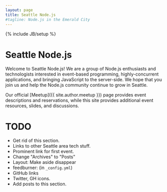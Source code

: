 ```yaml
---
layout: page
title: Seattle Node.js
#tagline: Node.js in the Emerald City
---
```

{% include JB/setup %}

# Seattle Node.js

Welcome to Seattle Node.js! We are a group of Node.js enthusiasts and
technologists interested in event-based programming, highly-concurrent
applications, and bringing JavaScript to the server-side. We hope that you join
us and help the Node.js community continue to grow in Seattle.

Our official [Meetup]({{ site.author.meetup }}) page provides event
descriptions and reservations, while this site provides additional event
resources, slides, and discussions.

# TODO

* Get rid of this section.
* Links to other Seattle area tech stuff.
* Prominent link for first event.
* Change "Archives" to "Posts"
* Layout: Make aside disappear
* feedburner: (in `_config.yml`)
* GitHub links
* Twitter, GH icons.
* Add posts to this section.
